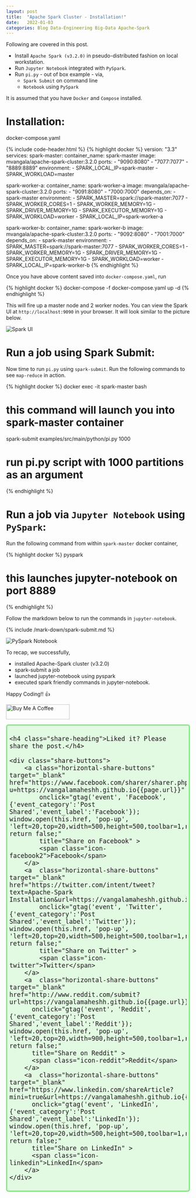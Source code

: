 ```yaml
---
layout: post
title:  "Apache Spark Cluster - Installation!"
date:   2022-01-03
categories: Blog Data-Engineering Big-Data Apache-Spark  
---
```


<script src="/assets/scripts/copy-header.js"></script>
<link rel="stylesheet" href="/assets/css/copy-header.scss" />

Following are covered in this post.
- Install `Apache Spark (v3.2.0)` in pseudo-distributed fashion on local workstation.
- Run `Jupyter Notebook` integrated with `PySpark`.
- Run `pi.py` - out of box example - via,
    - `Spark Submit` on command line
    - `Notebook` using `PySpark`

It is assumed that you have `Docker` and `Compose` installed.

Installation:
=============

docker-compose.yaml

{% include code-header.html %}
{% highlight docker %}
version: "3.3"
services:
  spark-master:
    container_name: spark-master
    image: mvangala/apache-spark-cluster:3.2.0
    ports:
      - "9090:8080"
      - "7077:7077"
      - "8889:8889"
    environment:
      - SPARK_LOCAL_IP=spark-master
      - SPARK_WORKLOAD=master

  spark-worker-a:
    container_name: spark-worker-a
    image: mvangala/apache-spark-cluster:3.2.0
    ports:
      - "9091:8080"
      - "7000:7000"
    depends_on:
      - spark-master
    environment:
      - SPARK_MASTER=spark://spark-master:7077
      - SPARK_WORKER_CORES=1
      - SPARK_WORKER_MEMORY=1G
      - SPARK_DRIVER_MEMORY=1G
      - SPARK_EXECUTOR_MEMORY=1G
      - SPARK_WORKLOAD=worker
      - SPARK_LOCAL_IP=spark-worker-a
  
  spark-worker-b:
    container_name: spark-worker-b
    image: mvangala/apache-spark-cluster:3.2.0
    ports:
      - "9092:8080"
      - "7001:7000"
    depends_on:
      - spark-master
    environment:
      - SPARK_MASTER=spark://spark-master:7077
      - SPARK_WORKER_CORES=1
      - SPARK_WORKER_MEMORY=1G
      - SPARK_DRIVER_MEMORY=1G
      - SPARK_EXECUTOR_MEMORY=1G
      - SPARK_WORKLOAD=worker
      - SPARK_LOCAL_IP=spark-worker-b
{% endhighlight %}

Once you have above content saved into `docker-compose.yaml`, run

{% highlight docker %}
docker-compose -f docker-compose.yaml up -d
{% endhighlight %}

This will fire up a master node and 2 worker nodes. You can view the Spark UI at `http://localhost:9090` in your browser. It will look similar to the picture below.

![Spark UI](/assets/images/spark_ui.png)

Run a job using Spark Submit:
=============================

Now time to run `pi.py` using `spark-submit`. Run the following commands to see `map-reduce` in action.

{% highlight docker %}
docker exec -it spark-master bash
# this command will launch you into spark-master container
spark-submit examples/src/main/python/pi.py 1000
# run pi.py script with 1000 partitions as an argument
{% endhighlight %}

Run a job via **`Jupyter Notebook`** using **`PySpark`**:
=========================================================

Run the following command from within `spark-master` docker container,

{% highlight docker %}
pyspark
# this launches jupyter-notebook on port 8889 
{% endhighlight %}

Follow the markdown below to run the commands in `jupyter-notebook`.

{% include /mark-down/spark-submit.md %}

![PySpark Notebook](/assets/images/spark-submit.png)

To recap, we successfully,
- installed Apache-Spark cluster (v3.2.0)
- spark-submit a job
- launched jupyter-notebook using pyspark
- executed spark friendly commands in jupyter-notebook.

Happy Coding!! :+1:

<a href="https://www.buymeacoffee.com/MaheshVangala" target="_blank"><img src="https://cdn.buymeacoffee.com/buttons/default-orange.png" alt="Buy Me A Coffee" height="41" width="174"></a>

<div id="share-bar">

    <h4 class="share-heading">Liked it? Please share the post.</h4>

    <div class="share-buttons">
        <a class="horizontal-share-buttons" target="_blank" href="https://www.facebook.com/sharer/sharer.php?u=https://vangalamaheshh.github.io{{page.url}}" 
            onclick="gtag('event', 'Facebook', {'event_category':'Post Shared','event_label':'Facebook'}); window.open(this.href, 'pop-up', 'left=20,top=20,width=500,height=500,toolbar=1,resizable=0'); return false;"
            title="Share on Facebook" >
            <span class="icon-facebook2">Facebook</span>
        </a>
        <a  class="horizontal-share-buttons" target="_blank" href="https://twitter.com/intent/tweet?text=Apache-Spark Installation&url=https://vangalamaheshh.github.io{{page.url}}"
            onclick="gtag('event', 'Twitter', {'event_category':'Post Shared','event_label':'Twitter'}); window.open(this.href, 'pop-up', 'left=20,top=20,width=500,height=500,toolbar=1,resizable=0'); return false;"
            title="Share on Twitter" >
            <span class="icon-twitter">Twitter</span>
        </a>
        <a  class="horizontal-share-buttons" target="_blank" href="http://www.reddit.com/submit?url=https://vangalamaheshh.github.io{{page.url}}"
          onclick="gtag('event', 'Reddit', {'event_category':'Post Shared','event_label':'Reddit'}); window.open(this.href, 'pop-up', 'left=20,top=20,width=900,height=500,toolbar=1,resizable=0'); return false;"
          title="Share on Reddit" >
          <span class="icon-reddit">Reddit</span>
        </a>
        <a  class="horizontal-share-buttons" target="_blank" href="https://www.linkedin.com/shareArticle?mini=true&url=https://vangalamaheshh.github.io{{page.url}}"
          onclick="gtag('event', 'LinkedIn', {'event_category':'Post Shared','event_label':'LinkedIn'}); window.open(this.href, 'pop-up', 'left=20,top=20,width=500,height=500,toolbar=1,resizable=0'); return false;"
          title="Share on LinkedIn" >
          <span class="icon-linkedin">LinkedIn</span>
        </a>
    </div>

</div>
<style type="text/css">
/* Share Bar */
#share-bar {
    font-size: 20px;
    border: 3px solid #7de77b;
    border-radius: 0.3em;
    padding: 0.3em;
    background: rgba(125,231,123,.21)
}

.share-heading {
    margin-top: 0px;
}

/* Title */
#share-bar h4 {
    margin-bottom: 10px;
    font-weight: 500;
}

/* All buttons */
.share-buttons {
}

.horizontal-share-buttons {
    border: 1px solid #928b8b;
    border-radius: 0.2em;
    padding: 0.2em;
    margin-right: 0.2em;
    line-height: 2em;
}

/* Each button */
.share-button {
    margin: 0px;
    margin-bottom: 10px;
    margin-right: 3px;
    border: 1px solid #D3D6D2;
    padding: 5px 10px 5px 10px;
}
.share-button:hover {
    opacity: 1;
    color: #ffffff;
}

/* Facebook button */
.icon-facebook2 {
    color: #3b5998;
}

.icon-facebook2:hover {
    background-color: #3b5998;
    color: white;
}

/* Twitter button */
.icon-twitter {
    color: #55acee;
}
.icon-twitter:hover {
    background-color: #55acee;
    color: white;
}

/* Reddit button */
.icon-reddit {
    color: #ff4500;
}
.icon-reddit:hover {
    background-color: #ff4500;
    color: white;
}

/* Hackernews button */
.icon-hackernews {
    color: #ff4500;
}

.icon-hackernews:hover {
    background-color: #ff4500;
    color: white;
}

/* LinkedIn button */
.icon-linkedin {
    color: #007bb5;
}
.icon-linkedin:hover {
    background-color: #007bb5;
    color: white;
}

</style>


